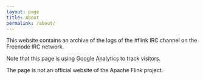 ```yaml
---
layout: page
title: About
permalink: /about/
---
```


This website contains an archive of the logs of the #flink IRC channel on the Freenode IRC network.

Note that this page is using Google Analytics to track visitors.

The page is not an official website of the Apache Flink project.
